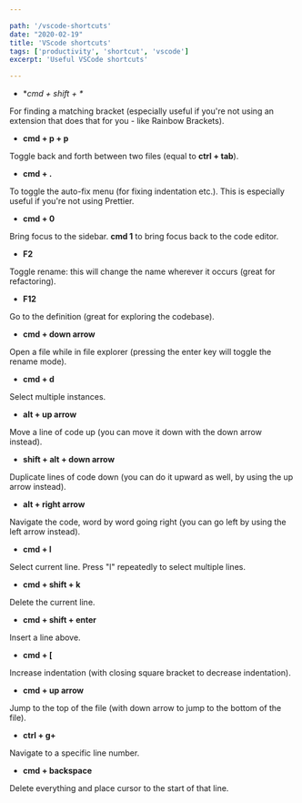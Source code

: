 ```yaml
---

path: '/vscode-shortcuts'
date: "2020-02-19"
title: 'VScode shortcuts'
tags: ['productivity', 'shortcut', 'vscode']
excerpt: 'Useful VSCode shortcuts'

---
```


- **cmd + shift + \**

For finding a matching bracket (especially useful if you're not using an extension that does that for you - like Rainbow Brackets).

- **cmd + p + p**

Toggle back and forth between two files (equal to **ctrl + tab**).

- **cmd + .**

To toggle the auto-fix menu (for fixing indentation etc.). This is especially useful if you're not using Prettier.

- **cmd + 0**

Bring focus to the sidebar. **cmd 1** to bring focus back to the code editor.

- **F2**

Toggle rename: this will change the name wherever it occurs (great for refactoring).

- **F12**

Go to the definition (great for exploring the codebase).

- **cmd + down arrow**

Open a file while in file explorer (pressing the enter key will toggle the rename mode).

- **cmd + d**

Select multiple instances.

- **alt + up arrow**

Move a line of code up (you can move it down with the down arrow instead).

- **shift + alt + down arrow**

Duplicate lines of code down (you can do it upward as well, by using the up arrow instead).

- **alt + right arrow**

Navigate the code, word by word going right (you can go left by using the left arrow instead).

- **cmd + l**

Select current line. Press "l" repeatedly to select multiple lines.

- **cmd + shift + k**

Delete the current line.

- **cmd + shift + enter**

Insert a line above.

- **cmd + [**

Increase indentation (with closing square bracket to decrease indentation).

- **cmd + up arrow**

Jump to the top of the file (with down arrow to jump to the bottom of the file).

- **ctrl + g+**

Navigate to a specific line number.

- **cmd + backspace**

Delete everything and place cursor to the start of that line.
